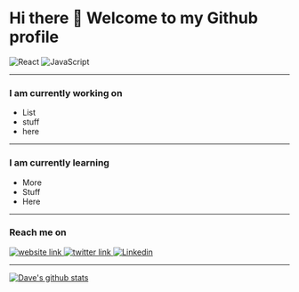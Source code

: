 # Hi there 👋 Welcome to my Github profile

<img alt="React" src="https://img.shields.io/badge/React-61DAFB?logo=react&logoColor=white&style=for-the-badge" /> <img alt="JavaScript" src="https://img.shields.io/badge/JavaScript-F7DF1E?logo=javascript&logoColor=white&style=for-the-badge" />

---

### I am currently working on
- List
- stuff
- here

---

### I am currently learning
- More
- Stuff
- Here

---

### Reach me on
<a href="http://www.daveregg.com">
  <img src="https://img.shields.io/badge/Personal%20Website-0076d6?logo=chrome&logoColor=white&style=for-the-badge" alt="website link" />
</a>

<a href="https://www.twitter.com/DaveRegg">
  <img src="https://img.shields.io/badge/Twitter-1DA1F2?logo=twitter&logoColor=white&style=for-the-badge" alt="twitter link" />
</a>

<a href="https://www.linkedin.com/in/daveregg/">
  <img alt="Linkedin" src="https://img.shields.io/badge/linkedin-0077B5?logo=linkedin&logoColor=white&style=for-the-badge" />
</a>

---

[![Dave's github stats](https://github-readme-stats.vercel.app/api?username=drregg6)](https://github.com/drregg6/github-readme-stats)

<!--
**drregg6/drregg6** is a ✨ _special_ ✨ repository because its `README.md` (this file) appears on your GitHub profile.

Here are some ideas to get you started:

- 🔭 I’m currently working on ...
- 🌱 I’m currently learning ...
- 👯 I’m looking to collaborate on ...
- 🤔 I’m looking for help with ...
- 💬 Ask me about ...
- 📫 How to reach me: ...
- 😄 Pronouns: ...
- ⚡ Fun fact: ...
-->
